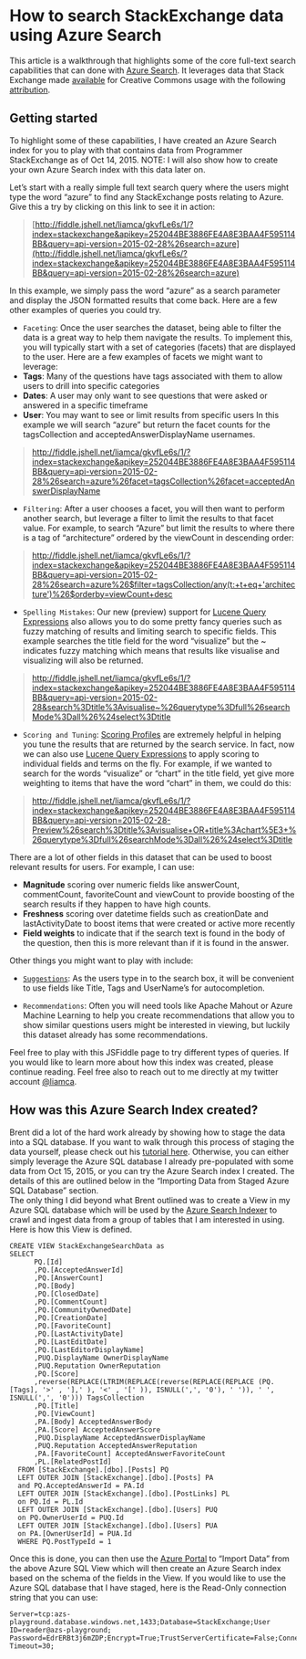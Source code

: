 <properties
	pageTitle="How to search StackExchange data using Azure Search | Microsoft Azure"
	description="Learn how to perform REST searches using Azure Search."
	services="search"
	documentationCenter=""
	authors="liamca"
	manager="pablocas"
	editor=""/>

<tags
	ms.service="search"
	ms.devlang="rest-api"
	ms.workload="search"
	ms.topic="article"
	ms.tgt_pltfrm="na"
	ms.date="10/15/2015"
	ms.author="liamca"/>

# How to search StackExchange data using Azure Search

This article is a walkthrough that highlights some of the core full-text search capabilities that can done with [Azure Search](https://azure.microsoft.com/en-us/services/search/).  It leverages data that Stack Exchange made [available](https://archive.org/details/stackexchange) for Creative Commons usage with the following [attribution](http://blog.stackoverflow.com/2009/06/attribution-required/).

## Getting started

To highlight some of these capabilities, I have created an Azure Search index for you to play with that contains data from Programmer StackExchange as of Oct 14, 2015. NOTE: I will also show how to create your own Azure Search index with this data later on.  

Let’s start with a really simple full text search query where the users might type the word “azure” to find any StackExchange posts relating to Azure.  Give this a try by clicking on this link to see it in action:

> [http://fiddle.jshell.net/liamca/gkvfLe6s/1/?index=stackexchange&apikey=252044BE3886FE4A8E3BAA4F595114BB&query=api-version=2015-02-28%26search=azure](http://fiddle.jshell.net/liamca/gkvfLe6s/?index=stackexchange&apikey=252044BE3886FE4A8E3BAA4F595114BB&query=api-version=2015-02-28%26search=azure)

In this example, we simply pass the word “azure” as a search parameter and display the JSON formatted results that come back.  Here are a few other examples of queries you could try.

-	`Faceting`: Once the user searches the dataset, being able to filter the data is a great way to help them navigate the results.  To implement this, you will typically start with a set of categories (facets) that are displayed to the user.  Here are a few examples of facets we might want to leverage:
  -	**Tags**: Many of the questions have tags associated with them to allow users to drill into specific categories
  -	**Dates**: A user may only want to see questions that were asked or answered in a specific timeframe
  -	**User**:  You may want to see or limit results from specific users
In this example we will search “azure” but return the facet counts for the tagsCollection and acceptedAnswerDisplayName usernames.

> <http://fiddle.jshell.net/liamca/gkvfLe6s/1/?index=stackexchange&apikey=252044BE3886FE4A8E3BAA4F595114BB&query=api-version=2015-02-28%26search=azure%26facet=tagsCollection%26facet=acceptedAnswerDisplayName>

-	`Filtering`: After a user chooses a facet, you will then want to perform another search, but leverage a filter to limit the results to that facet value.  For example, to search “Azure” but limit the results to where there is a tag of “architecture” ordered by the viewCount in descending order:

> <http://fiddle.jshell.net/liamca/gkvfLe6s/1/?index=stackexchange&apikey=252044BE3886FE4A8E3BAA4F595114BB&query=api-version=2015-02-28%26search=azure%26$filter=tagsCollection/any(t:+t+eq+'architecture')%26$orderby=viewCount+desc>

-	`Spelling Mistakes`: Our new (preview) support for [Lucene Query Expressions](https://msdn.microsoft.com/library/mt589323.aspx) also allows you to do some pretty fancy queries such as fuzzy matching of results and limiting search to specific fields.  This example searches the title field for the word “visualize” but the ~ indicates fuzzy matching which means that results like visualise and visualizing will also be returned.

> <http://fiddle.jshell.net/liamca/gkvfLe6s/1/?index=stackexchange&apikey=252044BE3886FE4A8E3BAA4F595114BB&query=api-version=2015-02-28&search%3Dtitle%3Avisualise~%26querytype%3Dfull%26searchMode%3Dall%26%24select%3Dtitle>

-	`Scoring and Tuning`: [Scoring Profiles](https://msdn.microsoft.com/library/azure/dn798928.aspx) are extremely helpful in helping you tune the results that are returned by the search service.  In fact, now we can also use [Lucene Query Expressions](https://msdn.microsoft.com/library/mt589323.aspx) to apply scoring to individual fields and terms on the fly.  For example, if we wanted to search for the words “visualize” or “chart” in the title field, yet give more weighting to items that have the word “chart” in them, we could do this:

> <http://fiddle.jshell.net/liamca/gkvfLe6s/1/?index=stackexchange&apikey=252044BE3886FE4A8E3BAA4F595114BB&query=api-version=2015-02-28-Preview%26search%3Dtitle%3Avisualise+OR+title%3Achart%5E3+%26querytype%3Dfull%26searchMode%3Dall%26%24select%3Dtitle>

  There are a lot of other fields in this dataset that can be used to boost relevant results for users.  For example, I can use:

  -	**Magnitude** scoring over numeric fields like answerCount, commentCount, favoriteCount and viewCount to provide boosting of the search results if they happen to have high counts.
  -	**Freshness** scoring over datetime fields such as creationDate and lastActivityDate to boost items that were created or active more recently
  -	**Field weights** to indicate that if the search text is found in the body of the question, then this is more relevant than if it is found in the answer.

Other things you might want to play with include:

-	[`Suggestions`](https://msdn.microsoft.com/library/azure/mt131377.aspx): As the users type in to the search box, it will be convenient to use fields like Title, Tags and UserName’s for autocompletion.  

-	`Recommendations`: Often you will need tools like Apache Mahout or Azure Machine Learning to help you create recommendations that allow you to show similar questions users might be interested in viewing, but luckily this dataset already has some recommendations.

Feel free to play with this JSFiddle page to try different types of queries.  If you would like to learn more about how this index was created, please continue reading.  Feel free also to reach out to me directly at my twitter account [@liamca](https://twitter.com/liamca).

## How was this Azure Search Index created?

Brent did a lot of the hard work already by showing how to stage the data into a SQL database.  If you want to walk through this process of staging the data yourself, please check out his [tutorial here](http://www.brentozar.com/archive/2014/01/how-to-query-the-stackexchange-databases/).  Otherwise, you can either simply leverage the Azure SQL database I already pre-populated with some data from Oct 15, 2015, or you can try the Azure Search index I created.  The details of this are outlined below in the “Importing Data from Staged Azure SQL Database” section.  
The only thing I did beyond what Brent outlined was to create a View in my Azure SQL database which will be used by the [Azure Search Indexer](https://msdn.microsoft.com/library/azure/dn946891.aspx) to crawl and ingest data from a group of tables that I am interested in using.  Here is how this View is defined.

    CREATE VIEW StackExchangeSearchData as
    SELECT
          PQ.[Id]
          ,PQ.[AcceptedAnswerId]
          ,PQ.[AnswerCount]
          ,PQ.[Body]
          ,PQ.[ClosedDate]
          ,PQ.[CommentCount]
          ,PQ.[CommunityOwnedDate]
          ,PQ.[CreationDate]
          ,PQ.[FavoriteCount]
          ,PQ.[LastActivityDate]
          ,PQ.[LastEditDate]
          ,PQ.[LastEditorDisplayName]
    	  ,PUQ.DisplayName OwnerDisplayName
    	  ,PUQ.Reputation OwnerReputation
          ,PQ.[Score]
          ,reverse(REPLACE(LTRIM(REPLACE(reverse(REPLACE(REPLACE (PQ.[Tags], '>' , '],' ), '<' , '[' )), ISNULL(',', '0'), ' ')), ' ', ISNULL(',', '0'))) TagsCollection
          ,PQ.[Title]
          ,PQ.[ViewCount]
    	  ,PA.[Body] AcceptedAnswerBody
    	  ,PA.[Score] AcceptedAnswerScore
    	  ,PUQ.DisplayName AcceptedAnswerDisplayName
    	  ,PUQ.Reputation AcceptedAnswerReputation
    	  ,PA.[FavoriteCount] AcceptedAnswerFavoriteCount
    	  ,PL.[RelatedPostId]
      FROM [StackExchange].[dbo].[Posts] PQ
      LEFT OUTER JOIN [StackExchange].[dbo].[Posts] PA
      and PQ.AcceptedAnswerId = PA.Id
      LEFT OUTER JOIN [StackExchange].[dbo].[PostLinks] PL
      on PQ.Id = PL.Id
      LEFT OUTER JOIN [StackExchange].[dbo].[Users] PUQ
      on PQ.OwnerUserId = PUQ.Id
      LEFT OUTER JOIN [StackExchange].[dbo].[Users] PUA
      on PA.[OwnerUserId] = PUA.Id
      WHERE PQ.PostTypeId = 1

Once this is done, you can then use the [Azure Portal](https://portal.azure.com) to “Import Data” from the above Azure SQL View which will then create an Azure Search index based on the schema of the fields in the View.  If you would like to use the Azure SQL database that I have staged, here is the Read-Only connection string that you can use:

    Server=tcp:azs-playground.database.windows.net,1433;Database=StackExchange;User ID=reader@azs-playground;
    Password=EdrERBt3j6mZDP;Encrypt=True;TrustServerCertificate=False;Connection Timeout=30;
